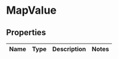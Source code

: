 

# MapValue


## Properties

| Name | Type | Description | Notes |
|------------ | ------------- | ------------- | -------------|



